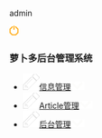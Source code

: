 <!DOCTYPE html>
<html lang="en">
<head>
    <meta charset="UTF-8">
    <title>萝卜多后台管理系统</title>
    <link rel="stylesheet" href="backstage.css" >
    <link rel="stylesheet" href="https://cdn.bootcss.com/bootstrap/3.3.7/css/bootstrap.min.css">
    <script src="https://cdn.bootcss.com/jquery/2.1.1/jquery.min.js"></script>
    <script src="https://cdn.bootcss.com/bootstrap/3.3.7/js/bootstrap.min.js"></script>
</head>
<body ng-app='routingDemoApp'  class="ng-scope">
<div class="nav">
    <div class="nav-lt">
    <p class="name">admin</p>
    <img class="nav-ig" src="images/05.png">
    </div>
</div>
<div class="sideboard">
    <h3>萝卜多后台管理系统</h3>
    <ul>
        <a href="#/0"><li   class="ad-p"><img class="sd-l" src="images/06.png">信息管理<img class="sd-r" src="images/07.png"></li></a>
        <a href="#/1"><li  class="ad-p"><img class="sd-l" src="images/06.png">Article管理<img class="sd-r" src="images/07.png"></li></a>
        <a href="#/2"><li class="ad-p"><img class="sd-l" src="images/06.png">后台管理<img class="sd-r" src="images/07.png"></li></a>
    </ul>
</div>

<div ng-view class="nav-r" id="nav-r-2">
</div>


<script type="text/ng-template" id="0.html">
    <div>

    <h3>Welcome!</h3>
    </div>

</script>

<script type="text/ng-template" id="1.html">
    <div class="main-t">
        <div class="t-1">
            <p>公司名称<input class="it-1"></p>
            <p>公司行业<input></p>
            <p>产品名称<input></p>
        </div>
        <div class="t-2">
            <p>公司名称<input></p>
            <p>公司名称<input></p>
            <p>公司名称<input></p>
        </div>
        <div class="t-3">
            <p>地区<input><input><input></p>
        </div>
        <div class="MTB">
            <button class="MTB-l">清空</button>
            <button class="MTB-2">搜索</button>
        </div>
    </div>
    <div class="main-f">
        <div class="f-1">
            <h3>公司列表</h3>
            <button class="f-bn">新增</button>
        </div>
        <div>
            <table class="table table-striped">
                <thead>
                <tr>
                    <th>序号</th>
                    <th>公司名称</th>
                    <th>公司行业</th>
                    <th>地区</th>
                    <th>融资规模</th>
                    <th>邮认证状态</th>
                    <th>冻结状态</th>
                    <th>操作</th>

                </tr>
                </thead>
                <tbody>
                <tr>
                    <td>1</td>
                    <td>Bangalore</td>
                    <td>电子商务</td>
                    <td>天津市-河北区</td>
                    <td>天使轮</td>
                    <td>未认证</td>
                    <td>正常</td>
                    <td>560001</td>
                </tr>
                <tr>
                    <td>1</td>
                    <td>Bangalore</td>
                    <td>电子商务</td>
                    <td>天津市-河北区</td>
                    <td>天使轮</td>
                    <td>未认证</td>
                    <td>正常</td>
                    <td>560001</td>
                </tr>
                <tr>
                    <td>1</td>
                    <td>Bangalore</td>
                    <td>电子商务</td>
                    <td>天津市-河北区</td>
                    <td>天使轮</td>
                    <td>未认证</td>
                    <td>正常</td>
                    <td>560001</td>
                </tr>
                <tr>
                    <td>1</td>
                    <td>Bangalore</td>
                    <td>电子商务</td>
                    <td>天津市-河北区</td>
                    <td>天使轮</td>
                    <td>未认证</td>
                    <td>正常</td>
                    <td>560001</td>
                </tr>
                <tr>
                    <td>1</td>
                    <td>Bangalore</td>
                    <td>电子商务</td>
                    <td>天津市-河北区</td>
                    <td>天使轮</td>
                    <td>未认证</td>
                    <td>正常</td>
                    <td>560001</td>
                </tr>


                </tbody>
            </table>
        </div>
    </div>
    <div></div>

</script>

<script type="text/ng-template" id="2.html">
    <div class="main-t">
        <div class="t-1">
            <p>公司名称<input>——<input>类型<input></p></br>
            <p class="t-1p">状态<input></p>

        </div>
        <div class="MTB">
            <button class="MTB-l">清空</button>
            <button class="MTB-2">搜索</button>
        </div>
    </div>
    <div class="main-f">
        <div class="f-1">
            <h3>Article列表</h3>
            <button class="f-bn">新增</button>
        </div>
        <div>
            <table class="table table-striped">
                <thead>
                <tr>
                    <th>序号</th>
                    <th>公司名称</th>
                    <th>公司行业</th>
                    <th>地区</th>
                    <th>融资规模</th>
                    <th>邮认证状态</th>
                    <th>冻结状态</th>
                    <th>操作</th>

                </tr>
                </thead>
                <tbody>
                <tr>
                    <td>1</td>
                    <td>Bangalore</td>
                    <td>电子商务</td>
                    <td>天津市-河北区</td>
                    <td>天使轮</td>
                    <td>未认证</td>
                    <td>正常</td>
                    <td>560001</td>
                </tr>



                </tbody>
            </table>
        </div>
    </div>
    <div></div>


</script>

<script type="text/ng-template" id="3.html">
    <div>
        页面3
    </div>
</script>

<script src="http://apps.bdimg.com/libs/angular.js/1.4.6/angular.min.js"></script>
<script src="https://apps.bdimg.com/libs/angular-route/1.3.13/angular-route.js"></script>
<script src="backstage.js"></script>

</body>
</html>


